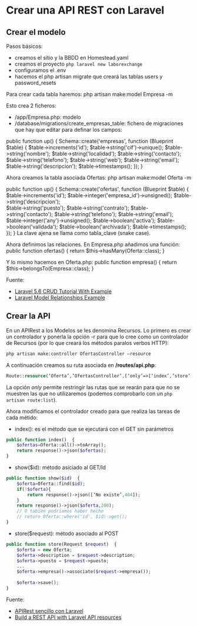 # Crear una API REST con Laravel

## Crear el modelo
Pasos básicos:
* creamos el sitio y la BBDD en Homestead.yaml
* creamos el proyecto `php laravel new laborexchange`
* configuramos el .env
* hacemos el php artisan migrate que creará las tablas users y password_resets

Para crear cada tabla haremos:
php artisan make:model Empresa -m

Esto crea 2 ficheros:
* /app/Empresa.php: modelo
* /database/migrations/create_empresas_table: fichero de migraciones que hay que editar para definar los campos:

public function up() {
    Schema::create('empresas', function (Blueprint $table) {
        $table->increments('id');
        $table->string('cif')->unique();
        $table->string('nombre');
        $table->string('localidad');
        $table->string('contacto');
        $table->string('telefono');
        $table->string('web');
        $table->string('email');
        $table->string('descripcion');
        $table->timestamps();
    });
}

Ahora creamos la tabla asociada Ofertas:
php artisan make:model Oferta -m

public function up() {
    Schema::create('ofertas', function (Blueprint $table) {
        $table->increments('id');
        $table->integer('empresa_id')->unsigned();
        $table->string('descripcion');            
        $table->string('puesto');
        $table->string('contrato');
        $table->string('contacto');
        $table->string('telefono');
        $table->string('email');
        $table->integer('any')->unsigned();
        $table->boolean('activa');
        $table->boolean('validada');
        $table->boolean('archivada');
        $table->timestamps();
    });
}
La clave ajena se llama como tabla_clave (snake case).

Ahora definimos las relaciones. En Empresa.php añadimos una función:
public function ofertas() {
    return $this->hasMany(Oferta::class);
}

Y lo mismo hacemos en Oferta.php:
public function empresa() {
    return $this->belongsTo(Empresa::class);
}



Fuente: 
* [Laravel 5.6 CRUD Tutorial With Example](https://appdividend.com/2018/02/23/laravel-5-6-crud-tutorial/)
* [Laravel Model Relationships Example](https://appdividend.com/2018/05/16/laravel-model-relationships-example/)

## Crear la API
En un APIRest a los Modelos  se les denomina Recursos. Lo primero es crear un controlador y ponerla la opción -r para que lo cree como un controlador de Recursos (por lo que creará los métodos paralos verbos HTTP):
```bash
php artisan make:controller OfertasController –resource
```

A continuación creamos su ruta asociada en **/routes/api.php**:
```php
Route::resource(‘Oferta’,’OfertasController’,[‘only’=>[‘index’,’store’,’show’,’update’,’destroy’ ]]);
```
La opción _only_ permite restringir las rutas que se rearán para que no se muestren las que no utilizaremos (podemos comprobarlo con un `php artisan route:list`).

Ahora modificamos el controlador creado para que realiza las tareas de cada métido:
* index(): es el método que se ejecutará con el GET sin parámetros
```php
public function index()  {
    $ofertas=Oferta::all()->toArray();
    return response()->json($ofertas);
}
  ```
* show($id): método asiciado al GET/Id
```php
public function show($id)  {
    $oferta=Oferta::find($id);
    if(!$oferta){
        return response()->json([‘No existe’,404]);
    }
    return response()->json($oferta,200);
    // O tabién podríamos haber hecho
    // return Oferta::where('id', $id)->get();
}
```
* store($request): método asociado al POST
```php
public function store(Request $request)  {
    $oferta = new Oferta;
    $oferta->description = $request->description;
    $oferta->puesto = $request->puesto;
    ...
    $oferta->empresa()->associate($request->empresa());
    
    $oferta->save();
}
```


Fuente: 
* [APIRest sencillo con Laravel](https://unprogramador.com/apirest-sencillo-con-laravel/)
* [Build a REST API with Laravel API resources](https://blog.pusher.com/build-rest-api-laravel-api-resources/)
